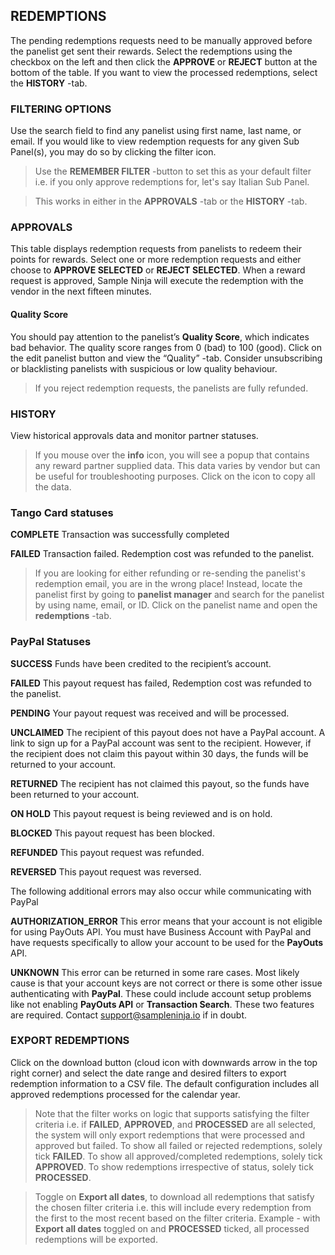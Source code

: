 ## REDEMPTIONS

The pending redemptions requests need to be manually approved before the panelist get sent their rewards. Select the redemptions using the checkbox on the left and then click the **APPROVE** or **REJECT** button at the bottom of the table. If you want to view the processed redemptions, select the **HISTORY** -tab.

### FILTERING OPTIONS
Use the search field to find any panelist using first name, last name, or email. If you would like to view redemption requests for any given Sub Panel(s), you may do so by clicking the filter icon.

> Use the **REMEMBER FILTER** -button to set this as your default filter i.e. if you only approve redemptions for, let's say Italian Sub Panel.

> This works in either in the **APPROVALS** -tab or the **HISTORY** -tab.

### APPROVALS

This table displays redemption requests from panelists to redeem their points for rewards. Select one or more redemption requests and either choose to **APPROVE SELECTED** or **REJECT SELECTED**. When a reward request is approved, Sample Ninja will execute the redemption with the vendor in the next fifteen minutes.

#### Quality Score
You should pay attention to the panelist’s **Quality Score**, which indicates bad behavior. The quality score ranges from 0 (bad) to 100 (good). Click on the edit panelist button and view the “Quality” -tab. Consider unsubscribing or blacklisting panelists with suspicious or low quality behaviour. 

> If you reject redemption requests, the panelists are fully refunded.

### HISTORY

View historical approvals data and monitor partner statuses. 

> If you mouse over the **info** icon, you will see a popup that contains any reward partner supplied data. This data varies by vendor but can be useful for troubleshooting purposes. Click on the icon to copy all the data.

### Tango Card statuses

**COMPLETE** Transaction was successfully completed

**FAILED** Transaction failed. Redemption cost was refunded to the panelist.

> If you are looking for either refunding or re-sending the panelist's redemption email, you are in the wrong place! Instead, locate the panelist first by going to **panelist manager** and search for the panelist by using name, email, or ID. Click on the panelist name and open the **redemptions** -tab. 

### PayPal Statuses

**SUCCESS** Funds have been credited to the recipient’s account.

**FAILED** This payout request has failed, Redemption cost was refunded to the panelist.

**PENDING** Your payout request was received and will be processed.

**UNCLAIMED** The recipient of this payout does not have a PayPal account. A link to sign up for a PayPal account was sent to the recipient. However, if the recipient does not claim this payout within 30 days, the funds will be returned to your account.

**RETURNED** The recipient has not claimed this payout, so the funds have been returned to your account.

**ON HOLD** This payout request is being reviewed and is on hold.

**BLOCKED** This payout request has been blocked.

**REFUNDED** This payout request was refunded.

**REVERSED** This payout request was reversed.

The following additional errors may also occur while communicating with PayPal

**AUTHORIZATION_ERROR** This error means that your account is not eligible for using PayOuts API. You must have Business Account with PayPal and have requests specifically to allow your account to be used for the **PayOuts** API.

**UNKNOWN** This error can be returned in some rare cases. Most likely cause is that your account keys are not correct or there is some other issue authenticating with **PayPal**. These could include account setup problems like not enabling **PayOuts API** or **Transaction Search**. These two features are required. Contact support@sampleninja.io if in doubt.

### EXPORT REDEMPTIONS
Click on the download button (cloud icon with downwards arrow in the top right corner) and select the date range and desired filters to export redemption information to a CSV file. The default configuration includes all approved redemptions processed for the calendar year.

> Note that the filter works on logic that supports satisfying the filter criteria i.e. if **FAILED**, **APPROVED**, and **PROCESSED** are all selected, the system will only export redemptions that were processed and approved but failed. To show all failed or rejected redemptions, solely tick **FAILED**. To show all approved/completed redemptions, solely tick **APPROVED**. To show redemptions irrespective of status, solely tick **PROCESSED**.

> Toggle on **Export all dates**, to download all redemptions that satisfy the chosen filter criteria i.e. this will include every redemption from the first to the most recent based on the filter criteria. Example - with **Export all dates** toggled on and **PROCESSED** ticked, all processed redemptions will be exported.





